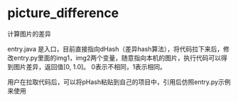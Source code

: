 # picture_difference

计算图片的差异

entry.java 是入口，目前直接指向dHash（差异hash算法），将代码拉下来后，修改entry.py里面的img1，img2两个变量，随意指向本机的图片，执行代码可以得到图片差异，返回值[0, 1.0]。 0表示不相同，1表示相同。

用户在拉取代码后，可以将pHash粘贴到自己的项目中，引用后仿照entry.py示例来使用
